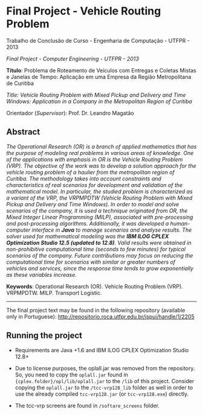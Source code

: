 # Final Project - Vehicle Routing Problem

Trabalho de Conclusão de Curso - Engenharia de Computação - UTFPR - 2013

*Final Project - Computer Engineering - UTFPR - 2013*

**Título**: Problema de Roteamento de Veículos com Entregas e Coletas Mistas e Janelas de Tempo: Aplicação em uma Empresa da Região Metropolitana de Curitiba

*Title: Vehicle Routing Problem with Mixed Pickup and Delivery and Time Windows: Application in a Company in the Metropolitan Region of Curitiba*

Orientador (*Supervisor*): Prof. Dr. Leandro Magatão

## Abstract

*The Operational Research (OR) is a branch of applied mathematics that has the purpose of modeling real problems in various areas of knowledge. One of the applications with emphasis in OR is the Vehicle Routing Problem (VRP). The objective of the work was to develop a solution approach for the vehicle routing problem of a haulier from the metropolitan region of Curitiba. The methodology takes into account constraints and characteristics of real scenarios for development and validation of the mathematical model. In particular, the studied problem is characterized as a variant of the VRP, the VRPMPDTW (Vehicle Routing Problem with Mixed Pickup and Delivery and Time Windows). In order to model and solve scenarios of the company, it is used a technique originated from OR, the Mixed Integer Linear Programming (MILP), associated with pre-processing and post-processing algorithms. Additionally, it was developed a human-computer interface in **Java** to manage scenarios and analyse results. The solver used for mathematical modeling was the **IBM ILOG CPLEX Optimization Studio 12.5 (updated to 12.8)**. Valid results were obtained in non-prohibitive computational time (seconds to few minutes) for typical scenarios of the company. Future contributions may focus on reducing the computational time for scenarios with similar or greater numbers of vehicles and services, since the response time tends to grow exponentially as these variables increase.*

**Keywords**: Operational Research (OR). Vehicle Routing Problem (VRP). VRPMPDTW. MILP. Transport Logistic.

---
The final project text may be found in the following repository (available only in Portuguese): http://repositorio.roca.utfpr.edu.br/jspui/handle/1/2205


## Running the project

- Requirements are Java +1.6 and IBM ILOG CPLEX Optimization Studio 12.8+
- Due to license purposes, the oplall.jar was removed from the repository. So, you need to copy the `oplall.jar` found in `{cplex.folder}/opl/lib/oplall.jar` to the `/lib` of this project. Consider copying the `oplall.jar` to the `/tcc-vrp128_lib` folder as well in order to use the already compiled `tcc-vrp128.jar` (or `tcc-vrp128.exe`) directly.

- The tcc-vrp screens are found in `/softare_screens` folder.






